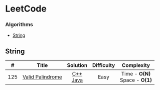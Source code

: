 LeetCode
========

### Algorithms
* [String](https://github.com/Akshaya-Amar/LeetCodeSolutions#string)

## String
| # | Title | Solution | Difficulty | Complexity |
|:---:| ----- | :--------: | :----------: | :----------: |
|125|[Valid Palindrome](https://leetcode.com/problems/valid-palindrome/)| [C++](./C++/ValidPalindrome.cpp) <br> [Java](./Java/ValidPalindrome.java) |Easy| Time - **O(N)** <br>Space - **O(1)**
